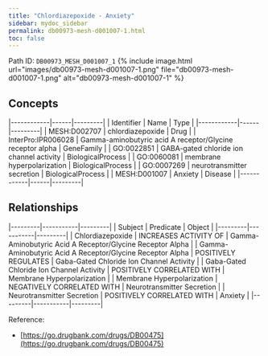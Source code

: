 ```yaml
---
title: "Chlordiazepoxide - Anxiety"
sidebar: mydoc_sidebar
permalink: db00973-mesh-d001007-1.html
toc: false 
---
```



Path ID: `DB00973_MESH_D001007_1`
{% include image.html url="images/db00973-mesh-d001007-1.png" file="db00973-mesh-d001007-1.png" alt="db00973-mesh-d001007-1" %}

## Concepts

|------------|------|---------|
| Identifier | Name | Type    |
|------------|------|---------|
| MESH:D002707 | chlordiazepoxide | Drug |
| InterPro:IPR006028 | Gamma-aminobutyric acid A receptor/Glycine receptor alpha | GeneFamily |
| GO:0022851 | GABA-gated chloride ion channel activity | BiologicalProcess |
| GO:0060081 | membrane hyperpolarization | BiologicalProcess |
| GO:0007269 | neurotransmitter secretion | BiologicalProcess |
| MESH:D001007 | Anxiety | Disease |
|------------|------|---------|

## Relationships

|---------|-----------|---------|
| Subject | Predicate | Object  |
|---------|-----------|---------|
| Chlordiazepoxide | INCREASES ACTIVITY OF | Gamma-Aminobutyric Acid A Receptor/Glycine Receptor Alpha |
| Gamma-Aminobutyric Acid A Receptor/Glycine Receptor Alpha | POSITIVELY REGULATES | Gaba-Gated Chloride Ion Channel Activity |
| Gaba-Gated Chloride Ion Channel Activity | POSITIVELY CORRELATED WITH | Membrane Hyperpolarization |
| Membrane Hyperpolarization | NEGATIVELY CORRELATED WITH | Neurotransmitter Secretion |
| Neurotransmitter Secretion | POSITIVELY CORRELATED WITH | Anxiety |
|---------|-----------|---------|

Reference: 
  - [https://go.drugbank.com/drugs/DB00475](https://go.drugbank.com/drugs/DB00475)
